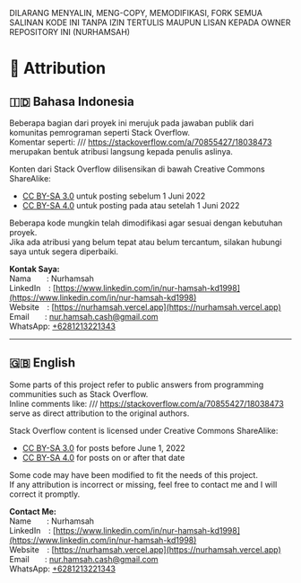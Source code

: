 DILARANG MENYALIN, MENG-COPY, MEMODIFIKASI, FORK SEMUA SALINAN KODE INI TANPA IZIN TERTULIS MAUPUN LISAN KEPADA OWNER REPOSITORY INI (NURHAMSAH)

# 📌 Attribution

## 🇮🇩 Bahasa Indonesia

Beberapa bagian dari proyek ini merujuk pada jawaban publik dari komunitas pemrograman seperti Stack Overflow.  
Komentar seperti:
/// https://stackoverflow.com/a/70855427/18038473  
merupakan bentuk atribusi langsung kepada penulis aslinya.

Konten dari Stack Overflow dilisensikan di bawah Creative Commons ShareAlike:

- [CC BY-SA 3.0](https://creativecommons.org/licenses/by-sa/3.0/) untuk posting sebelum 1 Juni 2022
- [CC BY-SA 4.0](https://creativecommons.org/licenses/by-sa/4.0/) untuk posting pada atau setelah 1 Juni 2022

Beberapa kode mungkin telah dimodifikasi agar sesuai dengan kebutuhan proyek.  
Jika ada atribusi yang belum tepat atau belum tercantum, silakan hubungi saya untuk segera diperbaiki.

**Kontak Saya:**  
Nama  : Nurhamsah  
LinkedIn : [https://www.linkedin.com/in/nur-hamsah-kd1998](https://www.linkedin.com/in/nur-hamsah-kd1998)  
Website : [https://nurhamsah.vercel.app](https://nurhamsah.vercel.app)  
Email  : [nur.hamsah.cash@gmail.com](mailto:nur.hamsah.cash@gmail.com)  
WhatsApp: [+6281213221343](https://wa.me/6281213221343)

---

## 🇬🇧 English

Some parts of this project refer to public answers from programming communities such as Stack Overflow.  
Inline comments like:
/// https://stackoverflow.com/a/70855427/18038473  
serve as direct attribution to the original authors.

Stack Overflow content is licensed under Creative Commons ShareAlike:

- [CC BY-SA 3.0](https://creativecommons.org/licenses/by-sa/3.0/) for posts before June 1, 2022
- [CC BY-SA 4.0](https://creativecommons.org/licenses/by-sa/4.0/) for posts on or after that date

Some code may have been modified to fit the needs of this project.  
If any attribution is incorrect or missing, feel free to contact me and I will correct it promptly.

**Contact Me:**  
Name  : Nurhamsah  
LinkedIn : [https://www.linkedin.com/in/nur-hamsah-kd1998](https://www.linkedin.com/in/nur-hamsah-kd1998)  
Website : [https://nurhamsah.vercel.app](https://nurhamsah.vercel.app)  
Email  : [nur.hamsah.cash@gmail.com](mailto:nur.hamsah.cash@gmail.com)  
WhatsApp: [+6281213221343](https://wa.me/6281213221343)
